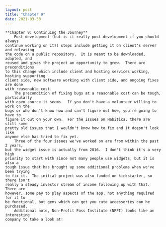```yaml
---
layout: post
title: "Chapter 9"
date: 2021-03-30
---
```


    **Chapter 9: Continuing the Journey**  
        Post development (but is it really post development if you should always
    continue working on it?) steps include getting it on client's server and releasing
    the code on a public repository.  It is meant to be downloaded, adapted, and
    reused and gives the project an opportunity to grow.  There are preconditions
    to this change which include client and hosting services working, hosting supporting
    client side, new software working with client side, and ongoing fixes are done
    with reasonable cost.  
        The precondition of fixing bugs at a reasonable cost can be tough, particularly
    with open source it seems.  If you don't have a volunteer willing to work on the
    bugs or who don't know how and can't figure out how, you're going to have to
    figure it out on your own.  For the issues on Habitica, there are still some
    pretty old issues that I wouldn't know how to fix and it doesn't look like
    anyone else has tried to fix yet.  
        Three of the four issues we've worked on are from within the past 2 years,
    but the widget issue is actually from 2016.  I don't think it's a very high
    priority to start with since not many people use widgets, but it is also a
    tough issue that has brought up some additional problems when we've been trying
    to fix it.  The initial project was also funded on kickstarter, so there isn't
    really a steady investor stream of income following up with that.  There are
    however, some pay to play aspects of the app, not anything required for it to
    be functional, but gems which can get you cute accessories can be purchased.  
        Additional note, Non-Profit Foss Institute (NPFI) looks like an interesting
    company to take a look at!
